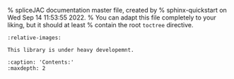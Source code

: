 % spliceJAC documentation master file, created by
% sphinx-quickstart on Wed Sep 14 11:53:55 2022.
% You can adapt this file completely to your liking, but it should at least
% contain the root `toctree` directive.

```{include} ../../README.md
:relative-images:
```

```{warning}
This library is under heavy developemnt.
```

```{toctree}
:caption: 'Contents:'
:maxdepth: 2
```
